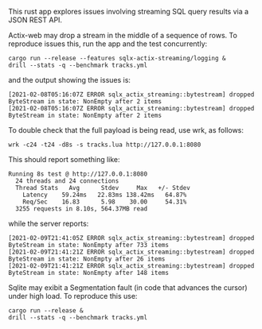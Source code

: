 This rust app explores issues involving streaming SQL query results
via a JSON REST API.

Actix-web may drop a stream in the middle of a sequence of rows.  To
reproduce issues this, run the app and the test concurrently:

    cargo run --release --features sqlx-actix-streaming/logging &
    drill --stats -q --benchmark tracks.yml

and the output showing the issues is:

    [2021-02-08T05:16:07Z ERROR sqlx_actix_streaming::bytestream] dropped ByteStream in state: NonEmpty after 2 items
    [2021-02-08T05:16:07Z ERROR sqlx_actix_streaming::bytestream] dropped ByteStream in state: NonEmpty after 2 items

To double check that the full payload is being read, use wrk, as follows:

    wrk -c24 -t24 -d8s -s tracks.lua http://127.0.0.1:8080

This should report something like:

    Running 8s test @ http://127.0.0.1:8080
      24 threads and 24 connections
      Thread Stats   Avg      Stdev     Max   +/- Stdev
        Latency    59.24ms   22.83ms 138.42ms   64.87%
        Req/Sec    16.83      5.98    30.00     54.31%
      3255 requests in 8.10s, 564.37MB read

while the server reports:

    [2021-02-09T21:41:05Z ERROR sqlx_actix_streaming::bytestream] dropped ByteStream in state: NonEmpty after 733 items
    [2021-02-09T21:41:21Z ERROR sqlx_actix_streaming::bytestream] dropped ByteStream in state: NonEmpty after 26 items
    [2021-02-09T21:41:21Z ERROR sqlx_actix_streaming::bytestream] dropped ByteStream in state: NonEmpty after 148 items

Sqlite may exibit a Segmentation fault (in code that advances the cursor)
under high load. To reproduce this use:

    cargo run --release &
    drill --stats -q --benchmark tracks.yml

